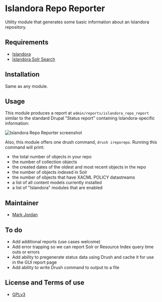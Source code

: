 # Islandora Repo Reporter

Utility module that generates some basic information about an Islandora repository.

## Requirements

* [Islandora](https://github.com/Islandora/islandora)
* [Islandora Solr Search](https://github.com/Islandora/islandora_solr_search)

## Installation

Same as any module.

## Usage

This module produces a report at `admin/reports/islandora_repo_report` similar to the standard Drupal "Status report" containing Islandora-specific information:

![Islandora Repo Reporter screenshot](https://dl.dropboxusercontent.com/u/1015702/linked_to/islandora_repo_reporter.png)

Also, this module offers one drush command, `drush ireporepo`. Running this command will print:

* the total number of objects in your repo
* the number of collection objects
* the created dates of the oldest and most recent objects in the repo
* the number of objects indexed in Solr
* the number of objects that have XACML POLICY datastreams
* a list of all content models currently installed
* a list of "Islandora" modules that are enabled

## Maintainer

* [Mark Jordan](https://github.com/mjordan)

## To do

* Add additional reports (use cases welcome)
* Add error trapping so we can report Solr or Resource Index query time outs or errors
* Add ability to pregenerate status data using Drush and cache it for use in the GUI report page
* Add ability to write Drush command to output to a file

## License and Terms of use

* [GPLv3](http://www.gnu.org/licenses/gpl-3.0.txt)
